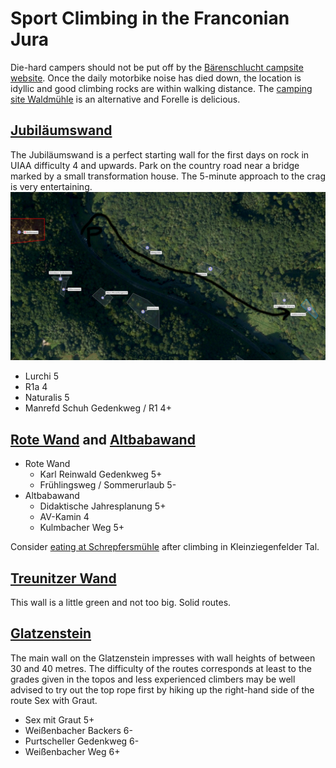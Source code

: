 # Sport Climbing in the Franconian Jura

Die-hard campers should not be put off by the [Bärenschlucht campsite website](http://www.baerenschlucht-camping.de/).
Once the daily motorbike noise has died down, the location is idyllic and good climbing rocks are within walking distance.
The [camping site Waldmühle](https://www.waldmuehle.net/) is an alternative and Forelle is delicious.

## [Jubiläumswand](https://www.thecrag.com/de/klettern/germany/frankenjura/jubilaumswand)

The Jubiläumswand is a perfect starting wall for the first days on rock in UIAA difficulty 4 and upwards.
Park on the country road near a bridge marked by a small transformation house.
The 5-minute approach to the crag is very entertaining.
![alt text](assets/2024_05_01_frankenjura_01.png)

- Lurchi 5
- R1a 4
- Naturalis 5
- Manrefd Schuh Gedenkweg / R1 4+

## [Rote Wand](https://www.thecrag.com/de/klettern/germany/frankenjura/rote-wand) and [Altbabawand](https://www.thecrag.com/climbing/germany/frankenjura/altbabawand)

- Rote Wand
  - Karl Reinwald Gedenkweg 5+
  - Frühlingsweg / Sommerurlaub 5-
- Altbabawand
  - Didaktische Jahresplanung 5+
  - AV-Kamin 4
  - Kulmbacher Weg 5+

Consider [eating at Schrepfersmühle](http://www.schrepfersmuehle.de/seiten/speisekarte.html) after climbing in Kleinziegenfelder Tal.

## [Treunitzer Wand](https://www.thecrag.com/climbing/germany/frankenjura/treunitzer-wand)

This wall is a little green and not too big. Solid routes.

## [Glatzenstein](https://www.thecrag.com/de/klettern/germany/frankenjura/glatzenstein)

The main wall on the Glatzenstein impresses with wall heights of between 30 and 40 metres.
The difficulty of the routes corresponds at least to the grades given in the topos and
less experienced climbers may be well advised to try out the top rope first by hiking up the right-hand side of the route Sex with Graut.

- Sex mit Graut 5+
- Weißenbacher Backers 6-
- Purtscheller Gedenkweg 6-
- Weißenbacher Weg 6+
